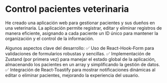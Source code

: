 # Control pacientes veterinaria

He creado una aplicación web para gestionar pacientes y sus dueños en una veterinaria. La aplicación permite registrar, editar y eliminar registros de manera eficiente, asignando a cada paciente un ID único para mantener la organización y el control de la información.

Algunos aspectos clave del desarrollo:
✅ Uso de React-Hook-Form para validaciones de formularios robustas y sencillas.
✅ Implementación de Zustand (por primera vez) para manejar el estado global de la aplicación, almacenando los pacientes en un array y simplificando la gestión de datos.
✅ Integración de React-Toastify para mostrar notificaciones dinámicas al editar o eliminar pacientes, mejorando la experiencia del usuario.

